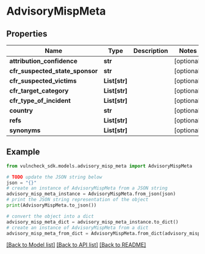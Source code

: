 # AdvisoryMispMeta


## Properties

Name | Type | Description | Notes
------------ | ------------- | ------------- | -------------
**attribution_confidence** | **str** |  | [optional] 
**cfr_suspected_state_sponsor** | **str** |  | [optional] 
**cfr_suspected_victims** | **List[str]** |  | [optional] 
**cfr_target_category** | **List[str]** |  | [optional] 
**cfr_type_of_incident** | **List[str]** |  | [optional] 
**country** | **str** |  | [optional] 
**refs** | **List[str]** |  | [optional] 
**synonyms** | **List[str]** |  | [optional] 

## Example

```python
from vulncheck_sdk.models.advisory_misp_meta import AdvisoryMispMeta

# TODO update the JSON string below
json = "{}"
# create an instance of AdvisoryMispMeta from a JSON string
advisory_misp_meta_instance = AdvisoryMispMeta.from_json(json)
# print the JSON string representation of the object
print(AdvisoryMispMeta.to_json())

# convert the object into a dict
advisory_misp_meta_dict = advisory_misp_meta_instance.to_dict()
# create an instance of AdvisoryMispMeta from a dict
advisory_misp_meta_from_dict = AdvisoryMispMeta.from_dict(advisory_misp_meta_dict)
```
[[Back to Model list]](../README.md#documentation-for-models) [[Back to API list]](../README.md#documentation-for-api-endpoints) [[Back to README]](../README.md)


